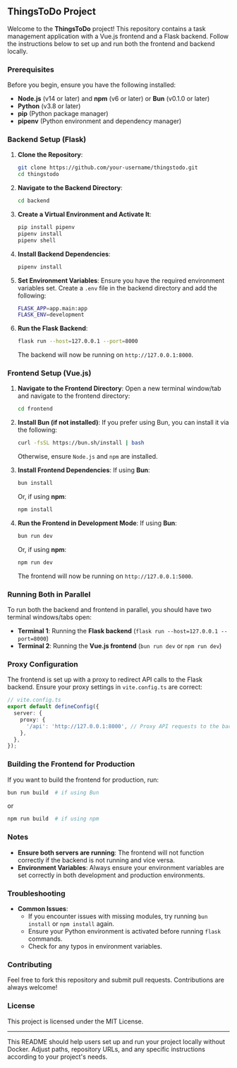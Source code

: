 ## ThingsToDo Project

Welcome to the **ThingsToDo** project! This repository contains a task management application with a Vue.js frontend and a Flask backend. Follow the instructions below to set up and run both the frontend and backend locally.

### Prerequisites

Before you begin, ensure you have the following installed:

- **Node.js** (v14 or later) and **npm** (v6 or later) or **Bun** (v0.1.0 or later)
- **Python** (v3.8 or later)
- **pip** (Python package manager)
- **pipenv** (Python environment and dependency manager)

### Backend Setup (Flask)

1. **Clone the Repository**:
   ```bash
   git clone https://github.com/your-username/thingstodo.git
   cd thingstodo
   ```

2. **Navigate to the Backend Directory**:
   ```bash
   cd backend
   ```

3. **Create a Virtual Environment and Activate It**:
   ```bash
   pip install pipenv
   pipenv install
   pipenv shell
   ```

4. **Install Backend Dependencies**:
   ```bash
   pipenv install
   ```

5. **Set Environment Variables**:
   Ensure you have the required environment variables set. Create a `.env` file in the backend directory and add the following:
   ```bash
   FLASK_APP=app.main:app
   FLASK_ENV=development
   ```

6. **Run the Flask Backend**:
   ```bash
   flask run --host=127.0.0.1 --port=8000
   ```
   The backend will now be running on `http://127.0.0.1:8000`.

### Frontend Setup (Vue.js)

1. **Navigate to the Frontend Directory**:
   Open a new terminal window/tab and navigate to the frontend directory:
   ```bash
   cd frontend
   ```

2. **Install Bun (if not installed)**:
   If you prefer using Bun, you can install it via the following:
   ```bash
   curl -fsSL https://bun.sh/install | bash
   ```

   Otherwise, ensure `Node.js` and `npm` are installed.

3. **Install Frontend Dependencies**:
   If using **Bun**:
   ```bash
   bun install
   ```

   Or, if using **npm**:
   ```bash
   npm install
   ```

4. **Run the Frontend in Development Mode**:
   If using **Bun**:
   ```bash
   bun run dev
   ```

   Or, if using **npm**:
   ```bash
   npm run dev
   ```
   The frontend will now be running on `http://127.0.0.1:5000`.

### Running Both in Parallel

To run both the backend and frontend in parallel, you should have two terminal windows/tabs open:

- **Terminal 1**: Running the **Flask backend** (`flask run --host=127.0.0.1 --port=8000`)
- **Terminal 2**: Running the **Vue.js frontend** (`bun run dev` or `npm run dev`)

### Proxy Configuration

The frontend is set up with a proxy to redirect API calls to the Flask backend. Ensure your proxy settings in `vite.config.ts` are correct:

```typescript
// vite.config.ts
export default defineConfig({
  server: {
    proxy: {
      '/api': 'http://127.0.0.1:8000', // Proxy API requests to the backend
    },
  },
});
```

### Building the Frontend for Production

If you want to build the frontend for production, run:

```bash
bun run build  # if using Bun
```

or

```bash
npm run build  # if using npm
```

### Notes

- **Ensure both servers are running**: The frontend will not function correctly if the backend is not running and vice versa.
- **Environment Variables**: Always ensure your environment variables are set correctly in both development and production environments.

### Troubleshooting

- **Common Issues**:
  - If you encounter issues with missing modules, try running `bun install` or `npm install` again.
  - Ensure your Python environment is activated before running `flask` commands.
  - Check for any typos in environment variables.

### Contributing

Feel free to fork this repository and submit pull requests. Contributions are always welcome!

### License

This project is licensed under the MIT License.

---

This README should help users set up and run your project locally without Docker. Adjust paths, repository URLs, and any specific instructions according to your project's needs.